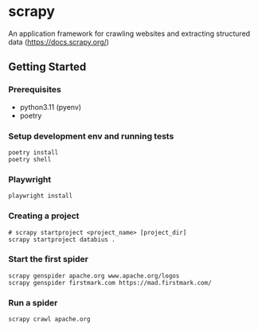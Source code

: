# scrapy

An application framework for crawling websites and extracting structured data (https://docs.scrapy.org/)

## Getting Started

### Prerequisites

- python3.11 (pyenv)
- poetry

### Setup development env and running tests

```shell
poetry install
poetry shell
```

### Playwright
```shell
playwright install
```

### Creating a project
```shell
# scrapy startproject <project_name> [project_dir]
scrapy startproject databius .
```
### Start the first spider
```shell
scrapy genspider apache.org www.apache.org/logos
scrapy genspider firstmark.com https://mad.firstmark.com/
```

### Run a spider
```shell
scrapy crawl apache.org
```

